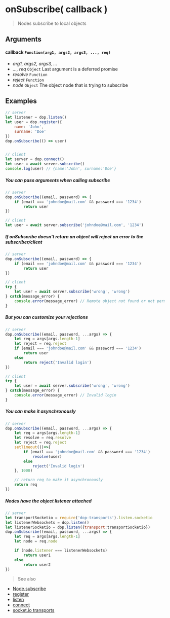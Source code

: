 # onSubscribe( callback )

> Nodes subscribe to local objects

## Arguments

#### callback `Function(arg1, args2, args3, ..., req)`
- *arg1, args2, args3, ...*
- *..., req* `Object` Last argument is a deferred promise
 - *resolve* `Function`
 - *reject* `Function`
 - *node* `Object` The object node that is trying to subscribe


## Examples
```js
// server
let listener = dop.listen()
let user = dop.register({
    name: 'John',
    surname: 'Doe'
})
dop.onSubscribe(() => user)


// client
let server = dop.connect()
let user = await server.subscribe()
console.log(user) // {name:'John', surname:'Doe'}
```

##### You can pass arguments when calling subscribe

```js
// server
dop.onSubscribe((email, password) => {
    if (email === 'johndoe@mail.com' && password === '1234')
        return user
})

// client
let user = await server.subscribe('johndoe@mail.com', '1234')
```

##### If onSubscribe doesn't return an object will reject an error to the subscriber/client

```js
// server
dop.onSubscribe((email, password) => {
    if (email === 'johndoe@mail.com' && password === '1234')
        return user
})

// client
try {
    let user = await server.subscribe('wrong', 'wrong')
} catch(message_error) {
    console.error(message_error) // Remote object not found or not permissions to use it
}
```




##### But you can customize your rejections

```js
// server
dop.onSubscribe((email, password, ...args) => {
    let req = args[args.length-1]
    let reject = req.reject
    if (email === 'johndoe@mail.com' && password === '1234')
        return user
    else
        return reject('Invalid login')
})

// client
try {
    let user = await server.subscribe('wrong', 'wrong')
} catch(message_error) {
    console.error(message_error) // Invalid login
}
```


##### You can make it asynchronously

```js
// server
dop.onSubscribe((email, password, ...args) => {
    let req = args[args.length-1]
    let resolve = req.resolve
    let reject = req.reject
    setTimeout(()=>{
        if (email === 'johndoe@mail.com' && password === '1234')
            resolve(user)
        else
            reject('Invalid login')
    }, 1000)

    // return req to make it asynchronously
    return req
})
```



##### Nodes have the object listener attached

```js
// server
let transportSocketio = require('dop-transports').listen.socketio
let listenerWebsockets = dop.listen()
let listenerSocketio = dop.listen({transport:transportSocketio})
dop.onSubscribe((email, password, ...args) => {
    let req = args[args.length-1]
    let node = req.node

    if (node.listener === listenerWebsockets)
        return user1
    else
        return user2
})
```





> See also
- [Node.subscribe](/api/javascript/Node-subscribe)
- [register](/api/javascript/register)
- [listen](/api/javascript/listen)
- [connect](/api/javascript/connect)
- [socket.io transports](/transports/javascript/socketio)
